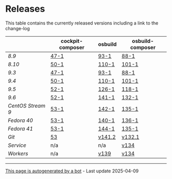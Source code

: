 # Releases
This table contains the currently released versions including a link to the change-log

|       | cockpit-composer    | osbuild    | osbuild-composer    |
|-------|---------------------|------------|---------------------|
*8.9* | [47-1](https://github.com/osbuild/cockpit-composer/releases/tag/47) | [93-1](https://github.com/osbuild/osbuild/releases/tag/v93) | [88-1](https://github.com/osbuild/osbuild-composer/releases/tag/v88)
*8.10* | [50-1](https://github.com/osbuild/cockpit-composer/releases/tag/50) | [110-1](https://github.com/osbuild/osbuild/releases/tag/v110) | [101-1](https://github.com/osbuild/osbuild-composer/releases/tag/v101)
*9.3* | [47-1](https://github.com/osbuild/cockpit-composer/releases/tag/47) | [93-1](https://github.com/osbuild/osbuild/releases/tag/v93) | [88-1](https://github.com/osbuild/osbuild-composer/releases/tag/v88)
*9.4* | [50-1](https://github.com/osbuild/cockpit-composer/releases/tag/50) | [110-1](https://github.com/osbuild/osbuild/releases/tag/v110) | [101-1](https://github.com/osbuild/osbuild-composer/releases/tag/v101)
*9.5* | [52-1](https://github.com/osbuild/cockpit-composer/releases/tag/52) | [126-1](https://github.com/osbuild/osbuild/releases/tag/v126) | [118-1](https://github.com/osbuild/osbuild-composer/releases/tag/v118)
*9.6* | [52-1](https://github.com/osbuild/cockpit-composer/releases/tag/52) | [141-1](https://github.com/osbuild/osbuild/releases/tag/v141) | [132-1](https://github.com/osbuild/osbuild-composer/releases/tag/v132)
*CentOS Stream 9* | [53-1](https://github.com/osbuild/cockpit-composer/releases/tag/53) | [142-1](https://github.com/osbuild/osbuild/releases/tag/v142) | [135-1](https://github.com/osbuild/osbuild-composer/releases/tag/v135)
*Fedora 40* | [53-1](https://github.com/osbuild/cockpit-composer/releases/tag/53) | [140-1](https://github.com/osbuild/osbuild/releases/tag/v140) | [136-1](https://github.com/osbuild/osbuild-composer/releases/tag/v136)
*Fedora 41* | [53-1](https://github.com/osbuild/cockpit-composer/releases/tag/53) | [144-1](https://github.com/osbuild/osbuild/releases/tag/v144) | [135-1](https://github.com/osbuild/osbuild-composer/releases/tag/v135)
*Git* | [53](https://github.com/osbuild/cockpit-composer/releases/tag/53) | [v141.2](https://github.com/osbuild/osbuild/releases/tag/v141.2) | [v132.1](https://github.com/osbuild/osbuild-composer/releases/tag/v132.1)
*Service* | n/a | n/a | [v134](https://github.com/osbuild/osbuild-composer/compare/v134...main)
*Workers* | n/a | [v139](https://github.com/osbuild/osbuild/compare/v139...main) | [v134](https://github.com/osbuild/osbuild-composer/compare/v134...main)

---

[This page is autogenerated by a bot](https://gitlab.cee.redhat.com/osbuild/guides-bot/-/blob/main/release_overview.py) - Last update 2025-04-09